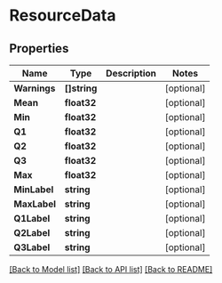 # ResourceData

## Properties

Name | Type | Description | Notes
------------ | ------------- | ------------- | -------------
**Warnings** | **[]string** |  | [optional] 
**Mean** | **float32** |  | [optional] 
**Min** | **float32** |  | [optional] 
**Q1** | **float32** |  | [optional] 
**Q2** | **float32** |  | [optional] 
**Q3** | **float32** |  | [optional] 
**Max** | **float32** |  | [optional] 
**MinLabel** | **string** |  | [optional] 
**MaxLabel** | **string** |  | [optional] 
**Q1Label** | **string** |  | [optional] 
**Q2Label** | **string** |  | [optional] 
**Q3Label** | **string** |  | [optional] 

[[Back to Model list]](../README.md#documentation-for-models) [[Back to API list]](../README.md#documentation-for-api-endpoints) [[Back to README]](../README.md)


